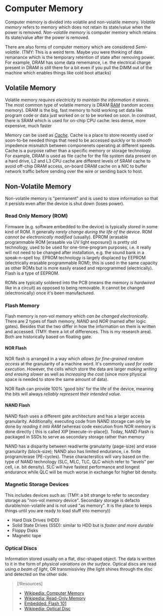 
# Computer Memory
Computer memory is divided into volatile and non-volatile memory. *Volatile memory* refers to memory which does not retain its state/value when the power is removed. *Non-volatile memory* is computer memory which retains its state/value after the power is removed.

There are also forms of computer memory which are considered *Semi-volatile*. (TMY: This is a weird term. Maybe you were thinking of data remanance which is the temporary retention of state after removing power. For example, DRAM has some data rememance, i.e. the electrical charge present in DRAM is still there for a bit even if you pull the DIMM out of the machine which enables things like cold boot attacks)
## Volatile Memory
Volatile memory *requires electricity to maintain the information it stores*. The most common type of volatile memory is DRAM [RAM](/computers/RAM.md) (random access memory). DRAM is the big, fast memory to hold working set data like program code or data just worked on or to be worked on soon. In constrast, there is SRAM which is used for on-chip CPU cache: less dense, more expensive, much faster

Memory can be used as [*Cache*](/computers/cache.md). Cache is a place to store recently used or soon-to-be needed things that need to be accessed quickly or to smooth impedence mismatch between componenets operating at different speeds. Cache is a purpose rather than a specific memory or storage technology. For example, DRAM is used as file cache for the file system data present on a hard drive, L2  and L3 CPU cache are different levels of SRAM cache to avoid off-chip DRAM access, on-board DRAM cache on a NIC to buffer network traffic before sending over the wire or sending back to host.
## Non-Volatile Memory
Non-volatile memory is "permanent" and is used to store information so that it persists even after the device is shut down (loses power).
### Read Only Memory (ROM)
Firmware (e.g. software embedded to the device) is typically stored in some kind of ROM. It generally *rarely change during the life of the device*. ROM *cannot be electronically modified* (usually). EPROM (erasable programmable ROM [erasable via UV light exposure]) is pretty old technology, used to be used for one-time-program purposes, i.e. it really will not need to be changed after installation, e.g. the sound bank in a speak-n-spell toy. EPROM technology is largely displaced by EEPROM (electrically erasable programmable ROM); this is used in the same capacity as other ROMs but is more easily erased and reprogrammed (electrically). Flash is a type of EEPROM.

ROMs are typically soldered into the PCB (means the memory *is hardwired* like in a circuit) as opposed to being removable. It cannot be changed (electronically) once it's been manufactured.

### Flash Memory
Flash memory is non-vol memory which *can be changed electronically*. There are 2 types of flash memory, *NAND* and *NOR* (named after logic gates). Besides that the two differ in how the information on them is written and accessed. (TMY: there a lot of differences. This is my research area). Both are historically based on floating gate.
#### NOR Flash
NOR flash is arranged in a way which *allows for fine-grained random access* at the granularity of a machine word. It's commonly *used for code execution*. However, the cells which store the data are larger *making writing and erasing slower* as well as *increasing the cost* (since more physical space is needed to store the same amount of data).

NOR flash can provide 100% 'good bits' for the life of the device, meaning the bits will always *reliably represent their intended value*.

#### NAND Flash
NAND flash uses a different gate architecture and has a larger access granularity. Additionally, executing code from NAND storage can only be done by *reading it into RAM* (whereas code execution from NOR memory is done directly ( this is called XIP [execute-in-place]). Today, NAND Flash is packaged in SSDs to serve as secondary storage rather than memory

NAND has a disparity between read/write granularity (page-size) and erase granularity (block-size); NAND also has limited endurance, i.e. finite program/erase (PE-cycles). These characterstics will vary based on the type of NAND technology (SLC, MLC, TLC, QLC which refer to "levels" per cell, i.e. bit density). SLC will have fastest performance and longest endurance while QLC will be much worse in exchange for higher bit density.

### Magnetic Storage Devices
This includes devices such as: (TMY: a bit strange to refer to secondary storage as "non-vol memory device". Secondary storage is defacto durable/non-volatile and is not used "as memory". It is the place to keeps things until you are ready to load stuff into memory))
- Hard Disk Drives (HDD)
- Solid State Drives (SSD): similar to HDD but is *faster and more durable*
- Floppy Disks
- Magnetic tape
### Optical Discs
Information stored usually on a flat, disc-shaped object. The data is written to it in the form of *physical variations on the surface*. Optical discs are read using *a beam of light*, OR transmissivley (the light shines through the disc and detected on the other side.

> [!Resources]
> - [Wikipedia: Computer Memory](https://en.wikipedia.org/wiki/Computer_memory)
> - [Wikipedia: Read-Only Memory](https://en.wikipedia.org/wiki/Read-only_memory)
> - [Embedded: Flash 101](https://www.embedded.com/flash-101-nand-flash-vs-nor-flash/)
> - [Wikipedia: Optical Disc](https://en.wikipedia.org/wiki/Optical_disc)

